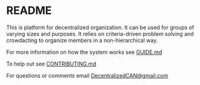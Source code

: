# README

This is platform for decentralized organization. It can be used for groups of varying sizes and purposes. It relies on criteria-driven problem solving and crowdacting to organize members in a non-hierarchical way.

For more information on how the system works see [GUIDE.md](GUIDE.md)

To help out see [CONTRIBUTING.md](CONTRIBUTING.md)

For questions or comments email DecentralizedCAN@gmail.com